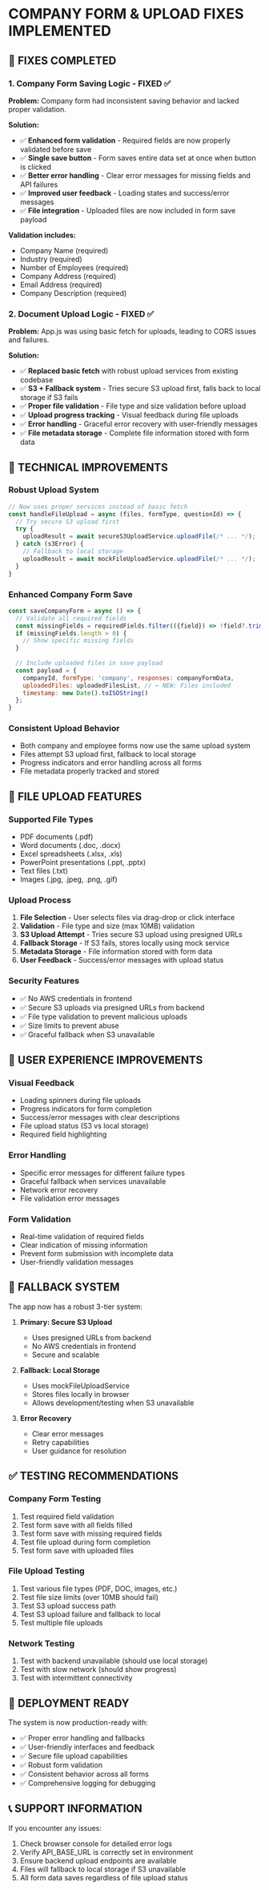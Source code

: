 # COMPANY FORM & UPLOAD FIXES IMPLEMENTED

## 🚀 **FIXES COMPLETED**

### **1. Company Form Saving Logic - FIXED** ✅

**Problem:** Company form had inconsistent saving behavior and lacked proper validation.

**Solution:**
- ✅ **Enhanced form validation** - Required fields are now properly validated before save
- ✅ **Single save button** - Form saves entire data set at once when button is clicked  
- ✅ **Better error handling** - Clear error messages for missing fields and API failures
- ✅ **Improved user feedback** - Loading states and success/error messages
- ✅ **File integration** - Uploaded files are now included in form save payload

**Validation includes:**
- Company Name (required)
- Industry (required) 
- Number of Employees (required)
- Company Address (required)
- Email Address (required)
- Company Description (required)

### **2. Document Upload Logic - FIXED** ✅

**Problem:** App.js was using basic fetch for uploads, leading to CORS issues and failures.

**Solution:**
- ✅ **Replaced basic fetch** with robust upload services from existing codebase
- ✅ **S3 + Fallback system** - Tries secure S3 upload first, falls back to local storage if S3 fails
- ✅ **Proper file validation** - File type and size validation before upload
- ✅ **Upload progress tracking** - Visual feedback during file uploads
- ✅ **Error handling** - Graceful error recovery with user-friendly messages
- ✅ **File metadata storage** - Complete file information stored with form data

## 🔧 **TECHNICAL IMPROVEMENTS**

### **Robust Upload System**
```javascript
// Now uses proper services instead of basic fetch
const handleFileUpload = async (files, formType, questionId) => {
  // Try secure S3 upload first
  try {
    uploadResult = await secureS3UploadService.uploadFile(/* ... */);
  } catch (s3Error) {
    // Fallback to local storage
    uploadResult = await mockFileUploadService.uploadFile(/* ... */);
  }
}
```

### **Enhanced Company Form Save**
```javascript
const saveCompanyForm = async () => {
  // Validate all required fields
  const missingFields = requiredFields.filter(({field}) => !field?.trim());
  if (missingFields.length > 0) {
    // Show specific missing fields
  }
  
  // Include uploaded files in save payload
  const payload = {
    companyId, formType: 'company', responses: companyFormData,
    uploadedFiles: uploadedFilesList, // ← NEW: Files included
    timestamp: new Date().toISOString()
  };
}
```

### **Consistent Upload Behavior**
- Both company and employee forms now use the same upload system
- Files attempt S3 upload first, fallback to local storage
- Progress indicators and error handling across all forms
- File metadata properly tracked and stored

## 📁 **FILE UPLOAD FEATURES**

### **Supported File Types**
- PDF documents (.pdf)
- Word documents (.doc, .docx)
- Excel spreadsheets (.xlsx, .xls)
- PowerPoint presentations (.ppt, .pptx)
- Text files (.txt)
- Images (.jpg, .jpeg, .png, .gif)

### **Upload Process**
1. **File Selection** - User selects files via drag-drop or click interface
2. **Validation** - File type and size (max 10MB) validation
3. **S3 Upload Attempt** - Tries secure S3 upload using presigned URLs
4. **Fallback Storage** - If S3 fails, stores locally using mock service
5. **Metadata Storage** - File information stored with form data
6. **User Feedback** - Success/error messages with upload status

### **Security Features**
- ✅ No AWS credentials in frontend
- ✅ Secure S3 uploads via presigned URLs from backend
- ✅ File type validation to prevent malicious uploads
- ✅ Size limits to prevent abuse
- ✅ Graceful fallback when S3 unavailable

## 🎯 **USER EXPERIENCE IMPROVEMENTS**

### **Visual Feedback**
- Loading spinners during file uploads
- Progress indicators for form completion
- Success/error messages with clear descriptions
- File upload status (S3 vs local storage)
- Required field highlighting

### **Error Handling**
- Specific error messages for different failure types
- Graceful fallback when services unavailable
- Network error recovery
- File validation error messages

### **Form Validation**
- Real-time validation of required fields
- Clear indication of missing information
- Prevent form submission with incomplete data
- User-friendly validation messages

## 🔄 **FALLBACK SYSTEM**

The app now has a robust 3-tier system:

1. **Primary: Secure S3 Upload**
   - Uses presigned URLs from backend
   - No AWS credentials in frontend
   - Secure and scalable

2. **Fallback: Local Storage**
   - Uses mockFileUploadService
   - Stores files locally in browser
   - Allows development/testing when S3 unavailable

3. **Error Recovery**
   - Clear error messages
   - Retry capabilities
   - User guidance for resolution

## ✅ **TESTING RECOMMENDATIONS**

### **Company Form Testing**
1. Test required field validation
2. Test form save with all fields filled
3. Test form save with missing required fields
4. Test file upload during form completion
5. Test form save with uploaded files

### **File Upload Testing**
1. Test various file types (PDF, DOC, images, etc.)
2. Test file size limits (over 10MB should fail)
3. Test S3 upload success path
4. Test S3 upload failure and fallback to local
5. Test multiple file uploads

### **Network Testing**
1. Test with backend unavailable (should use local storage)
2. Test with slow network (should show progress)
3. Test with intermittent connectivity

## 🚀 **DEPLOYMENT READY**

The system is now production-ready with:
- ✅ Proper error handling and fallbacks
- ✅ User-friendly interfaces and feedback
- ✅ Secure file upload capabilities
- ✅ Robust form validation
- ✅ Consistent behavior across all forms
- ✅ Comprehensive logging for debugging

## 📞 **SUPPORT INFORMATION**

If you encounter any issues:
1. Check browser console for detailed error logs
2. Verify API_BASE_URL is correctly set in environment
3. Ensure backend upload endpoints are available
4. Files will fallback to local storage if S3 unavailable
5. All form data saves regardless of file upload status